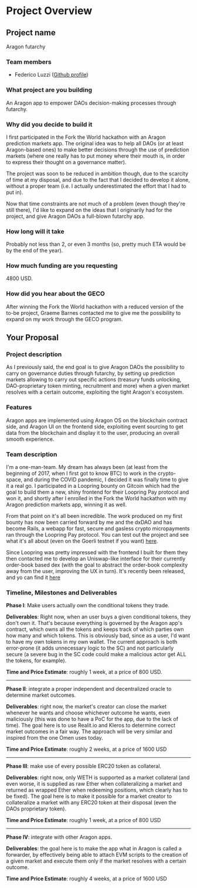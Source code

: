 # Project Overview

## Project name

Aragon futarchy

### Team members

- Federico Luzzi ([Github profile](github.com/luzzif))

### What project are you building

An Aragon app to empower DAOs decision-making processes through futarchy.

### Why did you decide to build it

I first participated in the Fork the World hackathon with an Aragon prediction
markets app. The original idea was to help all DAOs (or at least Aragon-based
ones) to make better decisions through the use of prediction markets (where one
really has to put money where their mouth is, in order to express their thought
on a governance matter).

The project was soon to be reduced in ambition though, due to the scarcity of
time at my disposal, and due to the fact that I decided to develop it alone,
without a proper team (i.e. I actually underestimated the effort that I had to
put in).

Now that time constraints are not much of a problem (even though they're still
there), I'd like to expand on the ideas that I originarily had for the project,
and give Aragon DAOs a full-blown futarchy app.

### How long will it take

Probably not less than 2, or even 3 months (so, pretty much ETA would be by the
end of the year).

### How much funding are you requesting

4800 USD.

### How did you hear about the GECO

After winning the Fork the World hackathon with a reduced version of the to-be
project, Graeme Barnes contacted me to give me the possibility to expand on my
work through the GECO program.

## Your Proposal

### Project description

As I previously said, the end goal is to give Aragon DAOs the possibility to
carry on governance duties through futarchy, by setting up prediction markets
allowing to carry out specific actions (treasury funds unlocking,
DAO-proprietary token minting, recruitment and more) when a given market
resolves with a certain outcome, exploiting the tight Aragon's ecosystem.

### Features

Aragon apps are implemented using Aragon OS on the blockchain contract side, and
Aragon UI on the frontend side, exploiting event sourcing to get data from the
blockchain and display it to the user, producing an overall smooth experience.

### Team description

I'm a one-man-team. My dream has always been (at least from the beginning of
2017, when I first got to know BTC) to work in the crypto-space, and during the
COVID pandemic, I decided it was finally time to give it a real go. I
participated in a Loopring bounty on Gitcoin which had the goal to build them a
new, shiny frontend for their Loopring Pay protocol and won it, and shortly
after I enrolled in the Fork the World hackathon with my Aragon prediction
markets app, winning it as well.

From that point on it's all been incredible. The work produced on my first
bounty has now been carried forward by me and the dxDAO and has become Rails,
a webapp for fast, secure and gasless crypto micropayments ran through the
Loopring Pay protocol. You can test out the project and see what it's all
about (even on the Goerli testnet if you want) [here](https://dxdao-rails.netlify.app).

Since Loopring was pretty impressed with the frontend I built for them they then
contacted me to develop an Uniswap-like interface for their currently order-book
based dex (with the goal to abstract the order-book complexity away from the
user, improving the UX in turn). It's recently been released, and yo can find
it [here](https://swap.loopring.io)

### Timeline, Milestones and Deliverables

**Phase I**: Make users actually own the conditional tokens they trade.

**Deliverables**: Right now, when an user buys a given conditional tokens, they
don't own it. That's because everything is governed by the Aragon app's
contract, which owns all the tokens and keeps track of which parties own how
many and which tokens. This is obviously bad, since as a user, I'd want to have
my own tokens in my own wallet. The current approach is both error-prone (it
adds unnecessary logic to the SC) and not particularly secure (a severe bug in
the SC code could make a malicious actor get ALL the tokens, for example).

**Time and Price Estimate**: roughly 1 week, at a price of 800 USD.

---

**Phase II**: integrate a proper independent and decentralized oracle to
determine market outcomes.

**Deliverables**: right now, the market's creator can close the market whenever
he wants and choose whichever outcome he wants, even maliciously (this was done
to have a PoC for the app, due to the lack of time). The goal here is to use
Realit.io and Kleros to determine correct market outcomes in a fair way. The
approach will be very similar and inspired from the one Omen uses today.

**Time and Price Estimate**: roughly 2 weeks, at a price of 1600 USD

---

**Phase III**: make use of every possible ERC20 token as collateral.

**Deliverables**: right now, only WETH is supported as a market collateral (and
even worse, it is supplied as raw Ether when collateralizing a market and
returned as wrapped Ether when redeeming positions, which clearly has to be
fixed). The goal here is to make it possible for a market creator to
collateralize a market with any ERC20 token at their disposal (even the DAOs
proprietary token).

**Time and Price Estimate**: roughly 1 week, at a price of 800 USD

---

**Phase IV**: integrate with other Aragon apps.

**Deliverables**: the goal here is to make the app what in Aragon is called a
forwarder, by effectively being able to attach EVM scripts to the creation of a
given market and execute them only if the market resolves with a certain
outcome.

**Time and Price Estimate**: roughly 4 weeks, at a price of 1600 USD
